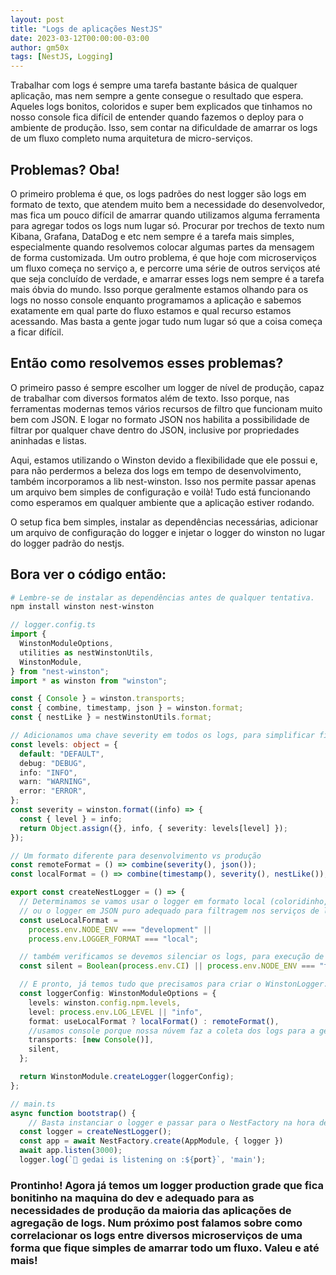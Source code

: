 ```yaml
---
layout: post
title: "Logs de aplicações NestJS"
date: 2023-03-12T00:00:00-03:00
author: gm50x
tags: [NestJS, Logging]
---
```


Trabalhar com logs é sempre uma tarefa bastante básica de qualquer aplicação, mas nem sempre a gente consegue o resultado que espera. Aqueles logs bonitos, coloridos e super bem explicados que tinhamos no nosso console fica difícil de entender quando fazemos o deploy para o ambiente de produção. Isso, sem contar na dificuldade de amarrar os logs de um fluxo completo numa arquitetura de micro-serviços.

## Problemas? Oba!

O primeiro problema é que, os logs padrões do nest logger são logs em formato de texto, que atendem muito bem a necessidade do desenvolvedor, mas fica um pouco difícil de amarrar quando utilizamos alguma ferramenta para agregar todos os logs num lugar só. Procurar por trechos de texto num Kibana, Grafana, DataDog e etc nem sempre é a tarefa mais simples, especialmente quando resolvemos colocar algumas partes da mensagem de forma customizada.
Um outro problema, é que hoje com microserviços um fluxo começa no serviço a, e percorre uma série de outros serviços até que seja concluído de verdade, e amarrar esses logs nem sempre é a tarefa mais óbvia do mundo. Isso porque geralmente estamos olhando para os logs no nosso console enquanto programamos a aplicação e sabemos exatamente em qual parte do fluxo estamos e qual recurso estamos acessando. Mas basta a gente jogar tudo num lugar só que a coisa começa a ficar difícil.

## Então como resolvemos esses problemas?

O primeiro passo é sempre escolher um logger de nível de produção, capaz de trabalhar com diversos formatos além de texto. Isso porque, nas ferramentas modernas temos vários recursos de filtro que funcionam muito bem com JSON. E logar no formato JSON nos habilita a possibilidade de filtrar por qualquer chave dentro do JSON, inclusive por propriedades aninhadas e listas.

Aqui, estamos utilizando o Winston devido a flexibilidade que ele possui e, para não perdermos a beleza dos logs em tempo de desenvolvimento, também incorporamos a lib nest-winston. Isso nos permite passar apenas um arquivo bem simples de configuração e voilà! Tudo está funcionando como esperamos em qualquer ambiente que a aplicação estiver rodando.

O setup fica bem simples, instalar as dependências necessárias, adicionar um arquivo de configuração do logger e injetar o logger do winston no lugar do logger padrão do nestjs.

## Bora ver o código então:

```bash
# Lembre-se de instalar as dependências antes de qualquer tentativa.
npm install winston nest-winston
```

```ts
// logger.config.ts
import {
  WinstonModuleOptions,
  utilities as nestWinstonUtils,
  WinstonModule,
} from "nest-winston";
import * as winston from "winston";

const { Console } = winston.transports;
const { combine, timestamp, json } = winston.format;
const { nestLike } = nestWinstonUtils.format;

// Adicionamos uma chave severity em todos os logs, para simplificar filtro configuração no Google Cloud.
const levels: object = {
  default: "DEFAULT",
  debug: "DEBUG",
  info: "INFO",
  warn: "WARNING",
  error: "ERROR",
};
const severity = winston.format((info) => {
  const { level } = info;
  return Object.assign({}, info, { severity: levels[level] });
});

// Um formato diferente para desenvolvimento vs produção
const remoteFormat = () => combine(severity(), json());
const localFormat = () => combine(timestamp(), severity(), nestLike());

export const createNestLogger = () => {
  // Determinamos se vamos usar o logger em formato local (coloridinho, com texto)
  // ou o logger em JSON puro adequado para filtragem nos serviços de log
  const useLocalFormat =
    process.env.NODE_ENV === "development" ||
    process.env.LOGGER_FORMAT === "local";

  // também verificamos se devemos silenciar os logs, para execução de pipelines de teste por exemplo
  const silent = Boolean(process.env.CI) || process.env.NODE_ENV === "test";

  // E pronto, já temos tudo que precisamos para criar o WinstonLogger.
  const loggerConfig: WinstonModuleOptions = {
    levels: winston.config.npm.levels,
    level: process.env.LOG_LEVEL || "info",
    format: useLocalFormat ? localFormat() : remoteFormat(),
    //usamos console porque nossa núvem faz a coleta dos logs para a gente, sem a necessidade de usar algum transport específico
    transports: [new Console()],
    silent,
  };

  return WinstonModule.createLogger(loggerConfig);
};
```

```ts
// main.ts
async function bootstrap() {
	// Basta instanciar o logger e passar para o NestFactory na hora de criar o app.
  const logger = createNestLogger();
  const app = await NestFactory.create(AppModule, { logger })
  await app.listen(3000);
  logger.log(`🐋 gedai is listening on :${port}`, 'main');
```

### Prontinho! Agora já temos um logger production grade que fica bonitinho na maquina do dev e adequado para as necessidades de produção da maioria das aplicações de agregação de logs. Num próximo post falamos sobre como correlacionar os logs entre diversos microserviços de uma forma que fique simples de amarrar todo um fluxo. Valeu e até mais!

